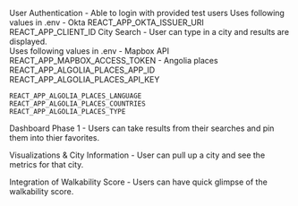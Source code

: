 User Authentication - Able to login with provided test users
    Uses following values in .env
    - Okta
        REACT_APP_OKTA_ISSUER_URI
        REACT_APP_CLIENT_ID
City Search - User can type in a city and results are displayed.  
    Uses following values in .env
    - Mapbox API
        REACT_APP_MAPBOX_ACCESS_TOKEN
    - Angolia places
    REACT_APP_ALGOLIA_PLACES_APP_ID
    REACT_APP_ALGOLIA_PLACES_API_KEY

    REACT_APP_ALGOLIA_PLACES_LANGUAGE
    REACT_APP_ALGOLIA_PLACES_COUNTRIES
    REACT_APP_ALGOLIA_PLACES_TYPE

Dashboard Phase 1 - Users can take results from their searches and pin them into thier favorites.

Visualizations & City Information - User can pull up a city and see the metrics for that city.

Integration of Walkability Score - Users can have quick glimpse of the walkability score.